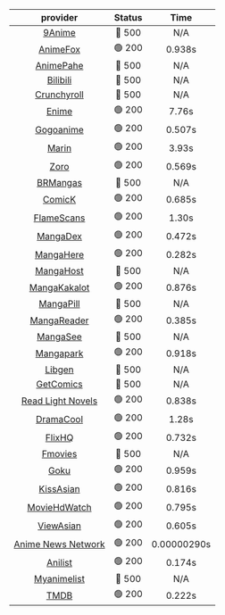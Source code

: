 | **provider** | **Status** | **Time** |
|:--------:|:------:|:----:|
| [9Anime](https://9anime.pl) | 🔴 500 | N/A |
|  [AnimeFox](https://animefox.tv)  | 🟢 200 | 0.938s |
| [AnimePahe](https://animepahe.com) | 🔴 500 | N/A |
| [Bilibili](https://bilibili.tv) | 🔴 500 | N/A |
| [Crunchyroll](https://cronchy.consumet.stream) | 🔴 500 | N/A |
|  [Enime](https://enime.moe)  | 🟢 200 | 7.76s |
|  [Gogoanime](https://gogoanimehd.to)  | 🟢 200 | 0.507s |
|  [Marin](https://marin.moe)  | 🟢 200 | 3.93s |
|  [Zoro](https://aniwatch.to)  | 🟢 200 | 0.569s |
| [BRMangas](https://www.brmangas.net) | 🔴 500 | N/A |
|  [ComicK](https://comick.app)  | 🟢 200 | 0.685s |
|  [FlameScans](https://flamescans.org/)  | 🟢 200 | 1.30s |
|  [MangaDex](https://mangadex.org)  | 🟢 200 | 0.472s |
|  [MangaHere](http://www.mangahere.cc)  | 🟢 200 | 0.282s |
| [MangaHost](https://mangahosted.com) | 🔴 500 | N/A |
|  [MangaKakalot](https://mangakakalot.com)  | 🟢 200 | 0.876s |
| [MangaPill](https://mangapill.com) | 🔴 500 | N/A |
|  [MangaReader](https://mangareader.to)  | 🟢 200 | 0.385s |
| [MangaSee](https://mangasee123.com) | 🔴 500 | N/A |
|  [Mangapark](https://v2.mangapark.net)  | 🟢 200 | 0.918s |
| [Libgen](http://libgen) | 🔴 500 | N/A |
| [GetComics](https://getcomics.info/) | 🔴 500 | N/A |
|  [Read Light Novels](https://readlightnovels.net)  | 🟢 200 | 0.838s |
|  [DramaCool](https://dramacool.hr)  | 🟢 200 | 1.28s |
|  [FlixHQ](https://flixhq.to)  | 🟢 200 | 0.732s |
| [Fmovies](https://fmovies.to) | 🔴 500 | N/A |
|  [Goku](https://goku.sx)  | 🟢 200 | 0.959s |
|  [KissAsian](https://kissasian.mx)  | 🟢 200 | 0.816s |
|  [MovieHdWatch](https://movieshd.watch)  | 🟢 200 | 0.795s |
|  [ViewAsian](https://viewasian.co)  | 🟢 200 | 0.605s |
|  [Anime News Network](https://www.animenewsnetwork.com)  | 🟢 200 | 0.00000290s |
|  [Anilist](https://anilist.co)  | 🟢 200 | 0.174s |
| [Myanimelist](https://myanimelist.net/) | 🔴 500 | N/A |
|  [TMDB](https://www.themoviedb.org)  | 🟢 200 | 0.222s |
